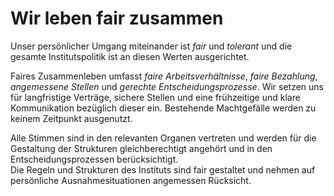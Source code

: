 <!--
   NAME - The NAME of this project is:
ethos

  FILE - The FILENAME of the current file is:
/v1a5.md

  CREATION - This project was CREATED on:
2017-01-28-16:15:00 UTC

  MODIFICATION - This project was last MODIFIED on:
2017-01-28-16:15:00 UTC

  VERSION - The current VERSION of this project is:
<git-commit-hash>-2017-01-28-16:15:00 UTC

  CREATOR(S) - This project was CREATED by:
Michael Czechowski, Martin Maga

  CONTACT - You can CONTACT the creator(s) or developer(s) of this project at:
E-Mail: mail@martinmaga.de

  COPYRIGHT - The COPYRIGHT holder of this project is:
COPYRIGHT (c) 2016 Martin Maga

  LICENSE - This project is LICENSED under the following license:
Martin Maga 2016 CC BY-SA 4.0 https://creativecommons.org

  SUBFILE – This is a SUBFILE! For more INFORMATION on this project go to:
/README.md
-->

# Wir leben fair zusammen
Unser persönlicher Umgang miteinander ist *fair* und *tolerant* und die gesamte Institutspolitik ist an diesen Werten ausgerichtet.

Faires Zusammenleben umfasst *faire Arbeitsverhältnisse*, *faire Bezahlung*, *angemessene Stellen* und *gerechte Entscheidungsprozesse*.
Wir setzen uns für langfristige Verträge, sichere Stellen und eine frühzeitige und klare Kommunikation bezüglich dieser ein.
Bestehende Machtgefälle werden zu keinem Zeitpunkt ausgenutzt.

Alle Stimmen sind in den relevanten Organen vertreten und werden für die Gestaltung der Strukturen gleichberechtigt angehört und in den Entscheidungsprozessen berücksichtigt.  
Die Regeln und Strukturen des Instituts sind fair gestaltet und nehmen auf persönliche Ausnahmesituationen angemessen Rücksicht.
